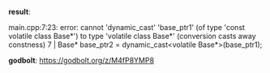 **result**:
 
main.cpp:7:23: error: cannot 'dynamic_cast' 'base_ptr1' (of type 'const volatile class Base*') to type 'volatile class Base*' (conversion casts away constness)
    7 |     Base* base_ptr2 = dynamic_cast<volatile Base*>(base_ptr1);
 
**godbolt**: https://godbolt.org/z/M4fP8YMP8
